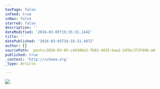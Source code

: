 ```yaml
---
hasPage: false
inFeed: true
inNav: false
starred: false
description: ''
dateModified: '2016-03-05T19:35:31.144Z'
title: ''
datePublished: '2016-03-05T19:35:31.487Z'
author: []
sourcePath: _posts/2016-03-05-c44300a3-7601-4935-baa2-245bc373fd4b.md
published: true
_context: 'http://schema.org'
_type: Article

---
```

![](https://the-grid-user-content.s3-us-west-2.amazonaws.com/ae7d7207-1c8b-48e4-86be-aa9d6296d5fb.jpg)